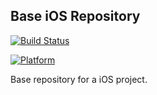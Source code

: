 ## Base iOS Repository

[![Build Status](https://travis-ci.org/rmaqueda/Base_iOS_Repository.svg?branch=master)](https://travis-ci.org/rmaqueda/Base_iOS_Repository)

[![Platform](https://img.shields.io/badge/platform-ios-brightgreen.svg)](https://github.com/rmaqueda/Base_iOS_Repository)

Base repository for a iOS project.

